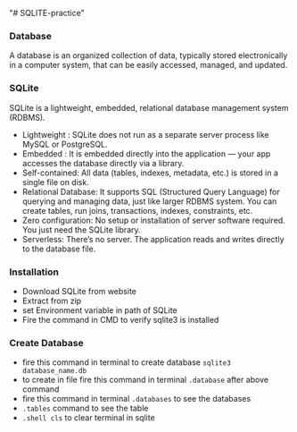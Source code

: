"# SQLITE-practice"

### Database

A database is an organized collection of data, typically stored electronically in a computer system, that can be easily accessed, managed, and updated.

### SQLite

SQLite is a lightweight, embedded, relational database management system (RDBMS).

- Lightweight : SQLite does not run as a separate server process like MySQL or PostgreSQL.
- Embedded : It is embedded directly into the application — your app accesses the database directly via a library.
- Self-contained: All data (tables, indexes, metadata, etc.) is stored in a single file on disk.
- Relational Database: It supports SQL (Structured Query Language) for querying and managing data, just like larger RDBMS system. You can create tables, run joins, transactions, indexes, constraints, etc.
- Zero configuration: No setup or installation of server software required. You just need the SQLite library.
- Serverless: There’s no server. The application reads and writes directly to the database file.

### Installation

- Download SQLite from website
- Extract from zip
- set Environment variable in path of SQLite
- Fire the command in CMD to verify sqlite3 is installed

### Create Database

- fire this command in terminal to create database `sqlite3 database_name.db`
- to create in file fire this command in terminal `.database` after above command
- fire this command in terminal `.databases` to see the databases
- `.tables` command to see the table
- `.shell cls` to clear terminal in sqlite
